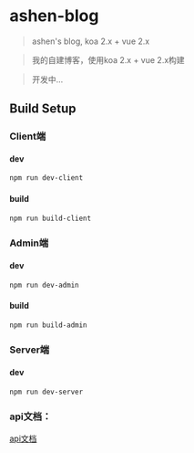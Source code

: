 # ashen-blog

> ashen's blog, koa 2.x + vue 2.x

> 我的自建博客，使用koa 2.x + vue 2.x构建

> 开发中...


## Build Setup

### Client端

#### dev

```bash
npm run dev-client
```

#### build

```bash
npm run build-client
```

### Admin端

#### dev

```bash
npm run dev-admin
```

#### build

```bash
npm run build-admin
```

### Server端

#### dev

```bash
npm run dev-server
```

### api文档：

[api文档](https://app.swaggerhub.com/apis/StudentWan/ashen-blog/1.0.0)


